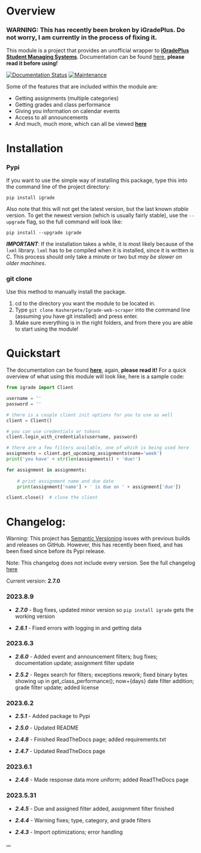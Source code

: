 # Overview

### WARNING: This has recently been broken by iGradePlus. Do not worry, I am currently in the process of fixing it.

This module is a project that provides an unofficial wrapper to [**iGradePlus Student Managing Systems**](https://igradeplus.com). Documentation can be found [here](https://igrade-web-scraper.readthedocs.io/en/latest/), **please read it before using!**

[![Documentation Status](https://readthedocs.org/projects/igrade-web-scraper/badge/?version=latest)](https://igrade-web-scraper.readthedocs.io/en/latest/?badge=latest)
[![Maintenance](https://img.shields.io/badge/Maintained%3F-Yes-green.svg)]()

Some of the features that are included within the module are:

- Getting assignments (multiple categories)
- Getting grades and class performance
- Giving you information on calendar events
- Access to all announcements
- And much, much more, which can all be viewed [**here**](https://igrade-web-scraper.readthedocs.io/en/latest/)


# Installation
### Pypi
If you want to use the simple way of installing this package, type this into the command line of the project directory:
```shell
pip install igrade
```
Also note that this will not get the latest version, but the last known *stable* version.
To get the newest version (which is usually fairly stable), use the ``--upgrade`` flag, so
the full command will look like:
```shell
pip install --upgrade igrade
```
***IMPORTANT***: If the installation takes a while, it is most likely because
of the ``lxml`` library. `lxml` has to be compiled when it is installed, since
it is written is C. This process should only take a minute or two but *may be
slower on older machines*.
### git clone
Use this method to manually install the package.

1. cd to the directory you want the module to be located in.
2. Type ``git clone Kasherpete/Igrade-web-scraper`` into the command line (assuming you have git installed)
and press enter.
3. Make sure everything is in the right folders, and from there you are able to start using the module!

# Quickstart
The documentation can be found [**here**](https://igrade-web-scraper.readthedocs.io/en/latest/), again, **please read
it!** For a quick overview of what using this module will look like, here is a sample code:

```python
from igrade import Client

username = ''
password = ''

# there is a couple client init options for you to use as well
client = Client()

# you can use credentials or tokens
client.login_with_credentials(username, password)

# there are a few filters available, one of which is being used here
assignments = client.get_upcoming_assignments(name='week')
print('you have' + str(len(assignments)) + 'due!')

for assignment in assignments:
    
    # print assignment name and due date
    print(assignment['name'] + ' is due on ' + assignment['due'])

client.close()  # close the client
```

# Changelog:

Warning: This project has [Semantic Versioning](https://semver.org/) issues with previous
builds and releases on GitHub. However, this has recently been fixed, and has been fixed
since before its Pypi release.

Note: This changelog does not include every version. See the full changelog
[here](https://igrade-web-scraper.readthedocs.io/en/latest/changelog.html)

Current version: **2.7.0**

### 2023.8.9

* ***2.7.0*** - Bug fixes, updated minor version so ``pip install igrade`` gets the working version

* ***2.6.1*** - Fixed errors with logging in and getting data

### 2023.6.3
* ***2.6.0*** - Added event and announcement filters; bug fixes; documentation update; assignment filter update

* ***2.5.2*** - Regex search for filters; exceptions rework; fixed binary bytes showing up in
get_class_performance(); now+{days} date filter addition; grade filter update; added license

### 2023.6.2
* ***2.5.1*** - Added package to Pypi

* ***2.5.0*** - Updated README

* ***2.4.8*** - Finished ReadTheDocs page; added requirements.txt

* ***2.4.7*** - Updated ReadTheDocs page

### 2023.6.1
* ***2.4.6*** - Made response data more uniform; added ReadTheDocs page

### 2023.5.31
* ***2.4.5*** - Due and assigned filter added, assignment filter finished

* ***2.4.4*** - Warning fixes; type, category, and grade filters

* ***2.4.3*** - Import optimizations; error handling

[...](https://igrade-web-scraper.readthedocs.io/en/latest/changelog.html)

